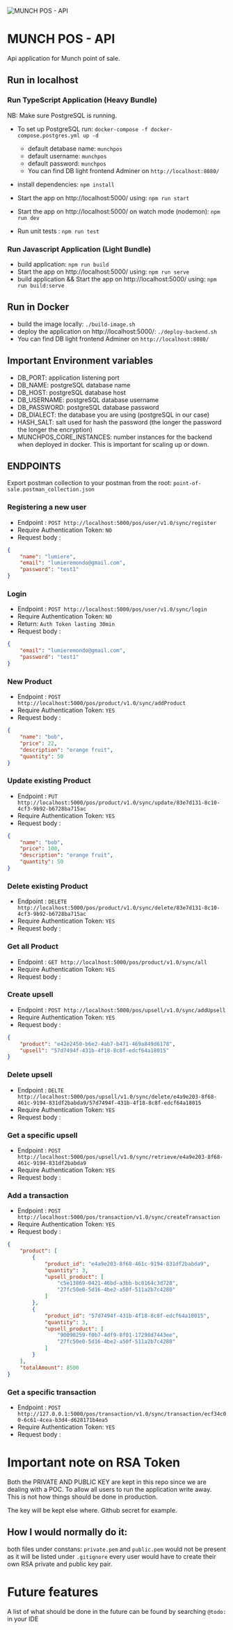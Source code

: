 ![MUNCH POS - API](assets/munchposlogo.png)
# MUNCH POS - API

Api application for Munch point of sale. 

## Run in localhost 

### Run TypeScript Application (Heavy Bundle)

NB: Make sure PostgreSQL is running. 

- To set up PostgreSQL run: `docker-compose -f docker-compose.postgres.yml up -d`
    - default detabase name: `munchpos`
    - default username: `munchpos`
    - default password: `munchpos`
    - You can find DB light frontend Adminer on `http://localhost:8080/`

- install dependencies: `npm install`
- Start the app on http://localhost:5000/ using: `npm run start`
- Start the app on http://localhost:5000/ on watch mode (nodemon): `npm run dev`
- Run unit tests : `npm run test`

### Run Javascript Application (Light Bundle)
- build application: `npm run build`
- Start the app on http://localhost:5000/ using: `npm run serve`
- build application && Start the app on http://localhost:5000/ using: `npm run build:serve`

## Run in Docker 
- build the image locally: `./build-image.sh`
- deploy the application on http://localhost:5000/: `./deploy-backend.sh`
- You can find DB light frontend Adminer on `http://localhost:8080/`

## Important Environment variables
- DB_PORT: application listening port
- DB_NAME: postgreSQL database name
- DB_HOST: postgreSQL database host
- DB_USERNAME: postgreSQL database username
- DB_PASSWORD: postgreSQL database password
- DB_DIALECT: the database you are using (postgreSQL in our case)
- HASH_SALT: salt used for hash the password (the longer the password the longer the encryption)
- MUNCHPOS_CORE_INSTANCES: number instances for the backend when deployed in docker. This is important for scaling up or down. 

## ENDPOINTS

Export postman collection to your postman from the root: `point-of-sale.postman_collection.json`

### Registering a new user
- Endpoint : `POST http://localhost:5000/pos/user/v1.0/sync/register`
- Require Authentication Token: `NO`
- Request body :
```json
{
    "name": "lumiere",
    "email": "lumieremondo@gmail.com", 
    "password": "test1"
}
```

### Login 
- Endpoint : `POST http://localhost:5000/pos/user/v1.0/sync/login`
- Require Authentication Token: `NO`
- Return: `Auth Token lasting 30min`
- Request body :
```json
{
    "email": "lumieremondo@gmail.com", 
    "password": "test1"
}
```

### New Product 
- Endpoint : `POST http://localhost:5000/pos/product/v1.0/sync/addProduct`
- Require Authentication Token: `YES`
- Request body :
```json
{
    "name": "bob", 
    "price": 22, 
    "description": "orange fruit",
    "quantity": 50
}
```
### Update existing Product 
- Endpoint : `PUT http://localhost:5000/pos/product/v1.0/sync/update/83e7d131-8c10-4cf3-9b92-b6728ba715ac`
- Require Authentication Token: `YES`
- Request body :
```json
{
    "name": "bob", 
    "price": 100, 
    "description": "orange fruit",
    "quantity": 50
}
```

### Delete existing Product 
- Endpoint : `DELETE http://localhost:5000/pos/product/v1.0/sync/delete/83e7d131-8c10-4cf3-9b92-b6728ba715ac`
- Require Authentication Token: `YES`
- Request body :

### Get all Product 
- Endpoint : `GET http://localhost:5000/pos/product/v1.0/sync/all`
- Require Authentication Token: `YES`
- Request body :

### Create upsell 
- Endpoint : `POST http://localhost:5000/pos/upsell/v1.0/sync/addUpsell`
- Require Authentication Token: `YES`
- Request body :
```json
{
    "product": "e42e2450-b6e2-4ab7-b471-469a849d6178", 
    "upsell": "57d7494f-431b-4f18-8c8f-edcf64a18015"
}
```

### Delete upsell 
- Endpoint : `DELTE http://localhost:5000/pos/upsell/v1.0/sync/delete/e4a9e203-8f68-461c-9194-831df2babda9/57d7494f-431b-4f18-8c8f-edcf64a18015`
- Require Authentication Token: `YES`
- Request body :

### Get a specific upsell 
- Endpoint : `POST http://localhost:5000/pos/upsell/v1.0/sync/retrieve/e4a9e203-8f68-461c-9194-831df2babda9`
- Require Authentication Token: `YES`
- Request body :

### Add a transaction 
- Endpoint : `POST http://localhost:5000/pos/transaction/v1.0/sync/createTransaction`
- Require Authentication Token: `YES`
- Request body :
```json
{
    "product": [
        {
            "product_id": "e4a9e203-8f68-461c-9194-831df2babda9",
            "quantity": 3,
            "upsell_product": [
                "c5e13869-0421-46bd-a3bb-bc0164c3d728",
                "27fc50e0-5d16-4be2-a50f-511a2b7c4280"
            ]
        },
        {
            "product_id": "57d7494f-431b-4f18-8c8f-edcf64a18015",
            "quantity": 3,
            "upsell_product": [
                "90090259-f0b7-4df9-8f01-17298d7443ee",
                "27fc50e0-5d16-4be2-a50f-511a2b7c4280"
            ]
        }
    ],
    "totalAmount": 8500
}
```

### Get a specific transaction 
- Endpoint : `POST http://127.0.0.1:5000/pos/transaction/v1.0/sync/transaction/ecf34c00-6c61-4cea-b3d4-d628171b4ea5`
- Require Authentication Token: `YES`
- Request body :

# Important note on RSA Token

Both the PRIVATE AND PUBLIC KEY are kept in this repo since we are dealing with a POC. To allow all users to run the application write away.  
This is not how things should be done in production. 

The key will be kept else where. Github secret for example. 

## How I would normally do it: 
both files under constans: `private.pem` and `public.pem` would not be present as it will be listed under `.gitignore`
every user would have to create their own RSA private and public key pair.

# Future features

A list of what should be done in the future can be found by searching `@todo:` in your IDE